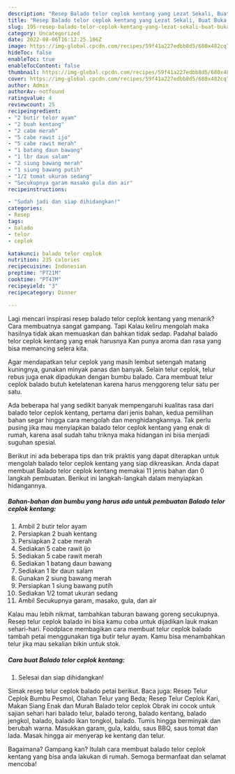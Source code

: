 ```yaml
---
description: "Resep Balado telor ceplok kentang yang Lezat Sekali, Buat Buka Puasa Lezat Sekali"
title: "Resep Balado telor ceplok kentang yang Lezat Sekali, Buat Buka Puasa Lezat Sekali"
slug: 195-resep-balado-telor-ceplok-kentang-yang-lezat-sekali-buat-buka-puasa-lezat-sekali
category: Uncategorized
date: 2022-08-06T16:12:25.106Z
image: https://img-global.cpcdn.com/recipes/59f41a227edbb8d5/680x482cq70/balado-telor-ceplok-kentang-foto-resep-utama.jpg
hideToc: false
enableToc: true
enableTocContent: false
thumbnail: https://img-global.cpcdn.com/recipes/59f41a227edbb8d5/680x482cq70/balado-telor-ceplok-kentang-foto-resep-utama.jpg
cover: https://img-global.cpcdn.com/recipes/59f41a227edbb8d5/680x482cq70/balado-telor-ceplok-kentang-foto-resep-utama.jpg
author: Admin
authorAv: notfound
ratingvalue: 4
reviewcount: 25
recipeingredient:
- "2 butir telor ayam"
- "2 buah kentang"
- "2 cabe merah"
- "5 cabe rawit ijo"
- "5 cabe rawit merah"
- "1 batang daun bawang"
- "1 lbr daun salam"
- "2 siung bawang merah"
- "1 siung bawang putih"
- "1/2 tomat ukuran sedang"
- "Secukupnya garam masako gula dan air"
recipeinstructions:

- "Sudah jadi dan siap dihidangkan!"
categories:
- Resep
tags:
- balado
- telor
- ceplok

katakunci: balado telor ceplok 
nutrition: 235 calories
recipecuisine: Indonesian
preptime: "PT21M"
cooktime: "PT47M"
recipeyield: "3"
recipecategory: Dinner

---
```



Lagi mencari inspirasi resep balado telor ceplok kentang yang menarik? Cara membuatnya sangat gampang. Tapi Kalau keliru mengolah maka hasilnya tidak akan memuaskan dan bahkan tidak sedap. Padahal balado telor ceplok kentang yang enak harusnya Kan punya aroma dan rasa yang bisa memancing selera kita.


Agar mendapatkan telur ceplok yang masih lembut setengah matang kuningnya, gunakan minyak panas dan banyak. Selain telur ceplok, telur rebus juga enak dipadukan dengan bumbu balado. Cara membuat telur ceplok balado butuh ketelatenan karena harus menggoreng telur satu per satu.

Ada beberapa hal yang sedikit banyak mempengaruhi kualitas rasa dari balado telor ceplok kentang, pertama dari jenis bahan, kedua pemilihan bahan segar hingga cara mengolah dan menghidangkannya. Tak perlu pusing jika mau menyiapkan balado telor ceplok kentang yang enak di rumah, karena asal sudah tahu triknya maka hidangan ini bisa menjadi suguhan spesial.


Berikut ini ada beberapa tips dan trik praktis yang dapat diterapkan untuk mengolah balado telor ceplok kentang yang siap dikreasikan. Anda dapat membuat Balado telor ceplok kentang memakai 11 jenis bahan dan 0 langkah pembuatan. Berikut ini langkah-langkah dalam menyiapkan hidangannya.

<!--inarticleads1-->

##### Bahan-bahan dan bumbu yang harus ada untuk pembuatan Balado telor ceplok kentang:

1. Ambil 2 butir telor ayam
1. Persiapkan 2 buah kentang
1. Persiapkan 2 cabe merah
1. Sediakan 5 cabe rawit ijo
1. Sediakan 5 cabe rawit merah
1. Sediakan 1 batang daun bawang
1. Sediakan 1 lbr daun salam
1. Gunakan 2 siung bawang merah
1. Persiapkan 1 siung bawang putih
1. Sediakan 1/2 tomat ukuran sedang
1. Ambil Secukupnya garam, masako, gula, dan air


Kalau mau lebih nikmat, tambahkan taburan bawang goreng secukupnya. Resep telur ceplok balado ini bisa kamu coba untuk dijadikan lauk makan sehari-hari. Foodplace membagikan cara membuat telur ceplok balado tambah petai menggunakan tiga butir telur ayam. Kamu bisa menambahkan telur jika mau sekalian bikin untuk stok. 

<!--inarticleads2-->

##### Cara buat Balado telor ceplok kentang:


1. Selesai dan siap dihidangkan!

Simak resep telur ceplok balado petai berikut. Baca juga: Resep Telur Ceplok Bumbu Pesmol, Olahan Telur yang Beda; Resep Telur Ceplok Kari, Makan Siang Enak dan Murah Balado telor ceplok Obrak ini cocok untuk sajian sehari hari balado telur, balado terong, balado kentang, balado jengkol, balado, balado ikan tongkol, balado. Tumis hingga berminyak dan berubah warna. Masukkan garam, gula, kaldu, saus BBQ, saus tomat dan lada. Masak hingga air menyerap ke kentang dan telur. 

Bagaimana? Gampang kan? Itulah cara membuat balado telor ceplok kentang yang bisa anda lakukan di rumah. Semoga bermanfaat dan selamat mencoba!
